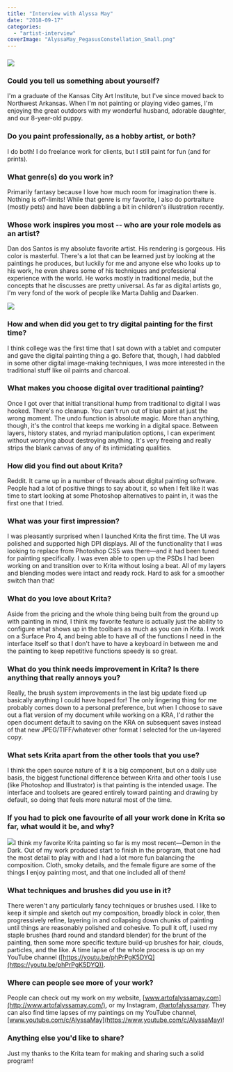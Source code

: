 ```yaml
---
title: "Interview with Alyssa May"
date: "2018-09-17"
categories: 
  - "artist-interview"
coverImage: "AlyssaMay_PegasusConstellation_Small.png"
---
```


### ![](../images/AlyssaMay_PegasusConstellation_Small.png)

### Could you tell us something about yourself?

I'm a graduate of the Kansas City Art Institute, but I've since moved back to Northwest Arkansas. When I'm not painting or playing video games, I'm enjoying the great outdoors with my wonderful husband, adorable daughter, and our 8-year-old puppy.

### Do you paint professionally, as a hobby artist, or both?

I do both! I do freelance work for clients, but I still paint for fun (and for prints).

### What genre(s) do you work in?

Primarily fantasy because I love how much room for imagination there is. Nothing is off-limits! While that genre is my favorite, I also do portraiture (mostly pets) and have been dabbling a bit in children's illustration recently.

### Whose work inspires you most -- who are your role models as an artist?

Dan dos Santos is my absolute favorite artist. His rendering is gorgeous. His color is masterful. There's a lot that can be learned just by looking at the paintings he produces, but luckily for me and anyone else who looks up to his work, he even shares some of his techniques and professional experience with the world. He works mostly in traditional media, but the concepts that he discusses are pretty universal. As far as digital artists go, I'm very fond of the work of people like Marta Dahlig and Daarken.

![](../images/AlyssaMay_NurseryCritters_Small.png)

### How and when did you get to try digital painting for the first time?

I think college was the first time that I sat down with a tablet and computer and gave the digital painting thing a go. Before that, though, I had dabbled in some other digital image-making techniques, I was more interested in the traditional stuff like oil paints and charcoal.

### What makes you choose digital over traditional painting?

Once I got over that initial transitional hump from traditional to digital I was hooked. There's no cleanup. You can't run out of blue paint at just the wrong moment. The undo function is absolute magic. More than anything, though, it's the control that keeps me working in a digital space. Between layers, history states, and myriad manipulation options, I can experiment without worrying about destroying anything. It's very freeing and really strips the blank canvas of any of its intimidating qualities.

### How did you find out about Krita?

Reddit. It came up in a number of threads about digital painting software. People had a lot of positive things to say about it, so when I felt like it was time to start looking at some Photoshop alternatives to paint in, it was the first one that I tried.

### What was your first impression?

I was pleasantly surprised when I launched Krita the first time. The UI was polished and supported high DPI displays. All of the functionality that I was looking to replace from Photoshop CS5 was there—and it had been tuned for painting specifically. I was even able to open up the PSDs I had been working on and transition over to Krita without losing a beat. All of my layers and blending modes were intact and ready rock. Hard to ask for a smoother switch than that!

### What do you love about Krita?

Aside from the pricing and the whole thing being built from the ground up with painting in mind, I think my favorite feature is actually just the ability to configure what shows up in the toolbars as much as you can in Krita. I work on a Surface Pro 4, and being able to have all of the functions I need in the interface itself so that I don't have to have a keyboard in between me and the painting to keep repetitive functions speedy is so great.

### What do you think needs improvement in Krita? Is there anything that really annoys you?

Really, the brush system improvements in the last big update fixed up basically anything I could have hoped for! The only lingering thing for me probably comes down to a personal preference, but when I choose to save out a flat version of my document while working on a KRA, I'd rather the open document default to saving on the KRA on subsequent saves instead of that new JPEG/TIFF/whatever other format I selected for the un-layered copy.

### What sets Krita apart from the other tools that you use?

I think the open source nature of it is a big component, but on a daily use basis, the biggest functional difference between Krita and other tools I use (like Photoshop and Illustrator) is that painting is the intended usage. The interface and toolsets are geared entirely toward painting and drawing by default, so doing that feels more natural most of the time.

### If you had to pick one favourite of all your work done in Krita so far, what would it be, and why?

![](../images/AlyssaMay_DemonInTheDark_Small.png)I think my favorite Krita painting so far is my most recent—Demon in the Dark. Out of my work produced start to finish in the program, that one had the most detail to play with and I had a lot more fun balancing the composition. Cloth, smoky details, and the female figure are some of the things I enjoy painting most, and that one included all of them!

### What techniques and brushes did you use in it?

There weren't any particularly fancy techniques or brushes used. I like to keep it simple and sketch out my composition, broadly block in color, then progressively refine, layering in and collapsing down chunks of painting until things are reasonably polished and cohesive. To pull it off, I used my staple brushes (hard round and standard blender) for the brunt of the painting, then some more specific texture build-up brushes for hair, clouds, particles, and the like. A time lapse of the whole process is up on my YouTube channel ([https://youtu.be/phPrPgK5DYQ](https://youtu.be/phPrPgK5DYQ)).

### Where can people see more of your work?

People can check out my work on my website, [www.artofalyssamay.com](http://www.artofalyssamay.com/), or my Instagram, [@artofalyssamay](https://www.instagram.com/artofalyssamay/). They can also find time lapses of my paintings on my YouTube channel, [www.youtube.com/c/AlyssaMay](https://www.youtube.com/c/AlyssaMay)!

### Anything else you'd like to share?

Just my thanks to the Krita team for making and sharing such a solid program!

